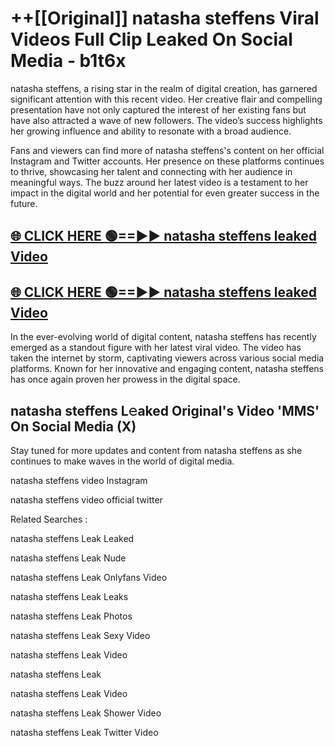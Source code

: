 # ++[[Original]] natasha steffens Viral Videos Full Clip Leaked On Social Media - b1t6x<br>

natasha steffens, a rising star in the realm of digital creation, has garnered significant attention with this recent video. Her creative flair and compelling presentation have not only captured the interest of her existing fans but have also attracted a wave of new followers. The video’s success highlights her growing influence and ability to resonate with a broad audience.

Fans and viewers can find more of natasha steffens's content on her official Instagram and Twitter accounts. Her presence on these platforms continues to thrive, showcasing her talent and connecting with her audience in meaningful ways. The buzz around her latest video is a testament to her impact in the digital world and her potential for even greater success in the future.


## [🌐 CLICK HERE 🟢==►► natasha steffens leaked Video ](https://onlyclips.site?title=natasha_steffens&ref=git)

## [🌐 CLICK HERE 🟢==►► natasha steffens leaked Video ](https://onlyclips.site?title=natasha_steffens&ref=git)


In the ever-evolving world of digital content, natasha steffens has recently emerged as a standout figure with her latest viral video. The video has taken the internet by storm, captivating viewers across various social media platforms. Known for her innovative and engaging content, natasha steffens has once again proven her prowess in the digital space.



## natasha steffens L𝚎aked Original's Video 'MMS' On Social Media (X)


Stay tuned for more updates and content from natasha steffens as she continues to make waves in the world of digital media.

natasha steffens video Instagram

natasha steffens video official twitter


Related Searches :

natasha steffens Leak Leaked

natasha steffens Leak Nude

natasha steffens Leak Onlyfans Video

natasha steffens Leak Leaks

natasha steffens Leak Photos

natasha steffens Leak Sexy Video

natasha steffens Leak Video

natasha steffens Leak

natasha steffens Leak Video

natasha steffens Leak Shower Video

natasha steffens Leak Twitter Video

